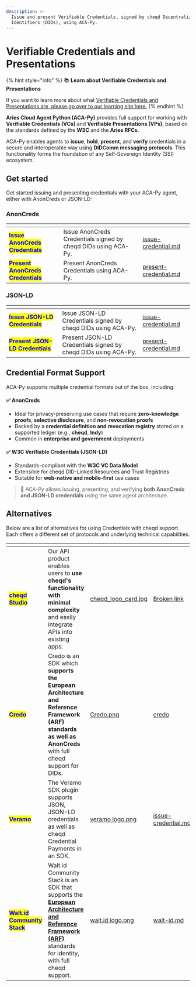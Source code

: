 ```yaml
---
description: >-
  Issue and present Verifiable Credentials, signed by cheqd Decentralized
  Identifiers (DIDs), using ACA-Py.
---
```


# Verifiable Credentials and Presentations

{% hint style="info" %}
:books: **Learn about Verifiable Credentials and Presentations**

If you want to learn more about what [Verifiable Credentials and Presentations are, please go over to our learning site here.](https://learn.cheqd.io/overview/introduction-to-decentralised-identity/what-is-a-verifiable-credential-vc)
{% endhint %}

**Aries Cloud Agent Python (ACA-Py)** provides full support for working with **Verifiable Credentials (VCs)** and **Verifiable Presentations (VPs)**, based on the standards defined by the **W3C** and the **Aries RFCs**.

ACA-Py enables agents to **issue**, **hold**, **present**, and **verify** credentials in a secure and interoperable way using **DIDComm messaging protocols**. This functionality forms the foundation of any Self-Sovereign Identity (SSI) ecosystem.

## Get started

Get started issuing and presenting credentials with your ACA-Py agent, either with AnonCreds or JSON-LD:

### AnonCreds

<table data-card-size="large" data-view="cards"><thead><tr><th></th><th></th><th data-hidden data-card-target data-type="content-ref"></th></tr></thead><tbody><tr><td><mark style="color:blue;"><strong>Issue AnonCreds Credentials</strong></mark></td><td>Issue AnonCreds Credentials signed by cheqd DIDs using ACA-Py.</td><td><a href="anoncreds/issue-credential.md">issue-credential.md</a></td></tr><tr><td><mark style="color:blue;"><strong>Present AnonCreds Credentials</strong></mark></td><td>Present AnonCreds Credentials using ACA-Py.</td><td><a href="anoncreds/present-credential.md">present-credential.md</a></td></tr></tbody></table>

### JSON-LD

<table data-card-size="large" data-view="cards"><thead><tr><th></th><th></th><th data-hidden data-card-target data-type="content-ref"></th></tr></thead><tbody><tr><td><mark style="color:blue;"><strong>Issue JSON-LD Credentials</strong></mark></td><td>Issue JSON-LD Credentials signed by cheqd DIDs using ACA-Py.</td><td><a href="json-ld/issue-credential.md">issue-credential.md</a></td></tr><tr><td><mark style="color:blue;"><strong>Present JSON-LD Credentials</strong></mark></td><td>Present JSON-LD Credentials signed by cheqd DIDs using ACA-Py.</td><td><a href="json-ld/present-credential.md">present-credential.md</a></td></tr></tbody></table>

## Credential Format Support

ACA-Py supports multiple credential formats out of the box, including:

#### ✅ AnonCreds

* Ideal for privacy-preserving use cases that require **zero-knowledge proofs**, **selective disclosure**, and **non-revocation proofs**
* Backed by a **credential definition and revocation registry** stored on a supported ledger (e.g., **cheqd**, **Indy**)
* Common in **enterprise and government** deployments

#### ✅ W3C Verifiable Credentials (JSON-LD)

* Standards-compliant with the **W3C VC Data Model**
* Extensible for cheqd DID-Linked Resources and Trust Registries
* Suitable for **web-native and mobile-first** use cases

> 🧩 ACA-Py allows issuing, presenting, and verifying **both AnonCreds and JSON-LD credentials** using the same agent architecture.

## Alternatives

Below are a list of alternatives for using Credentials with cheqd support. Each offers a different set of protocols and underlying technical capabilities.

<table data-view="cards" data-full-width="false"><thead><tr><th></th><th></th><th data-hidden data-card-cover data-type="files"></th><th data-hidden data-card-target data-type="content-ref"></th></tr></thead><tbody><tr><td><mark style="color:blue;"><strong>cheqd Studio</strong></mark></td><td>Our API product enables users to <strong>use cheqd's functionality with minimal complexity</strong> and easily integrate APIs into existing apps. </td><td><a href="../../../.gitbook/assets/cheqd_logo_card.jpg">cheqd_logo_card.jpg</a></td><td><a href="broken-reference">Broken link</a></td></tr><tr><td><mark style="color:blue;"><strong>Credo</strong></mark></td><td>Credo is an SDK which <strong>supports the European Architecture and Reference Framework (ARF)</strong> <strong>standards as well as AnonCreds</strong> with full cheqd support for DIDs. </td><td><a href="../../../.gitbook/assets/Credo.png">Credo.png</a></td><td><a href="../../credo/">credo</a></td></tr><tr><td><mark style="color:blue;"><strong>Veramo</strong></mark></td><td>The Veramo SDK plugin supports JSON, JSON-LD credentials as well as cheqd Credential Payments in an SDK.</td><td><a href="../../../.gitbook/assets/veramo logo.png">veramo logo.png</a></td><td><a href="../../veramo/credentials/issue-credential.md">issue-credential.md</a></td></tr><tr><td><mark style="color:blue;"><strong>Walt.id Community Stack</strong></mark></td><td>Walt.id Community Stack is an SDK that supports the <a href="https://digital-strategy.ec.europa.eu/en/library/european-digital-identity-architecture-and-reference-framework-outline"><strong>European Architecture and Reference Framework (ARF)</strong></a> standards for identity, with full cheqd support. </td><td><a href="../../../.gitbook/assets/walt.id logo.png">walt.id logo.png</a></td><td><a href="../../walt-id.md">walt-id.md</a></td></tr></tbody></table>
